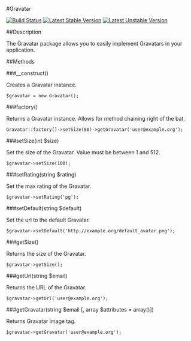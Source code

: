 #Gravatar

[![Build Status](https://travis-ci.org/squareinsider/gravatar.png)](https://travis-ci.org/squareinsider/gravatar)
[![Latest Stable Version](https://poser.pugx.org/sqin/gravatar/v/stable.png)](https://packagist.org/packages/sqin/gravatar)
[![Latest Unstable Version](https://poser.pugx.org/sqin/gravatar/v/unstable.png)](https://packagist.org/packages/sqin/gravatar)

##Description

The Gravatar package allows you to easily implement Gravatars in your application.

##Methods

###__construct()

Creates a Gravatar instance.

    $gravatar = new Gravatar();

###factory()

Returns a Gravatar instance. Allows for method chaining right of the bat.

    Gravatar::factory()->setSize(80)->getGravatar('user@example.org');

###setSize(int $size)

Set the size of the Gravatar. Value must be between 1 and 512.

    $gravatar->setSize(100);

###setRating(string $rating)

Set the max rating of the Gravatar.

    $gravatar->setRating('pg');


###setDefault(string $default)

Set the url to the default Gravatar.

    $gravatar->setDefault('http://example.org/default_avatar.png');

###getSize()

Returns the size of the Gravatar.

    $gravatar->getSize();

###getUrl(string $email)

Returns the URL of the Gravatar.

    $gravatar->getUrl('user@example.org');

###getGravatar(string $email [, array $attributes = array()])

Returns Gravatar image tag.

    $gravatar->getGravatar('user@example.org');